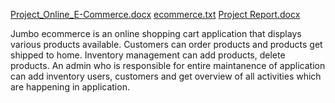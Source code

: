 [Project_Online_E-Commerce.docx](https://github.com/kakollunareshkumar/Jumbo_Ecommerce/files/8238829/Project_Online_E-Commerce.docx)
[ecommerce.txt](https://github.com/kakollunareshkumar/Jumbo_Ecommerce/files/8127469/ecommerce.txt)
[Project Report.docx](https://github.com/kakollunareshkumar/Jumbo_Ecommerce/files/8127502/Project.Report.docx)

 
Jumbo ecommerce is an online shopping cart application that displays various products available. Customers can order products and products get shipped to home.
Inventory management can add products, delete products. An admin who is responsible for entire maintanence of application can add inventory users, customers and get overview of all activities which are happening in application.
